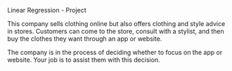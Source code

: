 Linear Regression - Project

This company sells clothing online but also offers clothing and style advice in stores. Customers can come to the store, consult with a stylist, and then buy the clothes they want through an app or website.

The company is in the process of deciding whether to focus on the app or website. Your job is to assist them with this decision.
